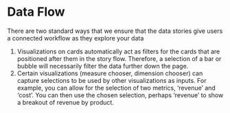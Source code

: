 # Data Flow

There are two standard ways that we ensure that the data stories give users a connected workflow as they explore your data  


1. Visualizations on cards automatically act as filters for the cards that are positioned after them in the story flow. Therefore, a selection of a bar or bubble will necessarily filter the data further down the page.
2. Certain visualizations \(measure chooser, dimension chooser\) can capture selections to be used by other visualizations as inputs. For example, you can allow for the selection of two metrics, ‘revenue’ and ‘cost’. You can then use the chosen selection, perhaps ‘revenue’ to show a breakout of revenue by product.

